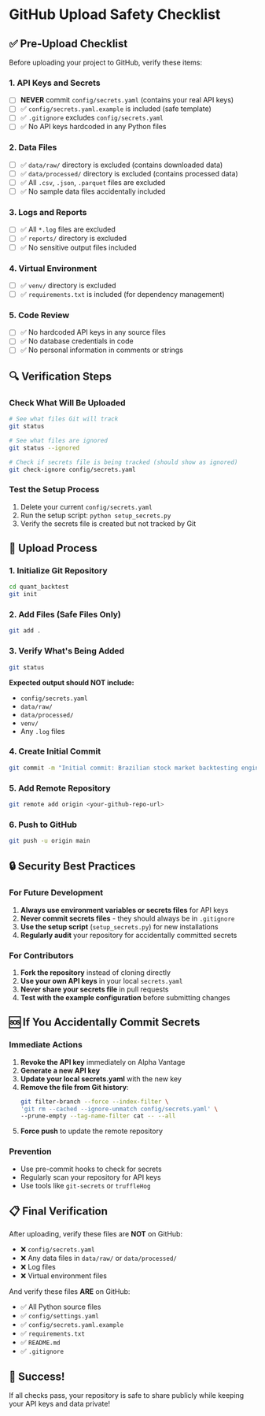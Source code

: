 # GitHub Upload Safety Checklist

## ✅ Pre-Upload Checklist

Before uploading your project to GitHub, verify these items:

### 1. API Keys and Secrets
- [ ] **NEVER** commit `config/secrets.yaml` (contains your real API keys)
- [ ] ✅ `config/secrets.yaml.example` is included (safe template)
- [ ] ✅ `.gitignore` excludes `config/secrets.yaml`
- [ ] ✅ No API keys hardcoded in any Python files

### 2. Data Files
- [ ] ✅ `data/raw/` directory is excluded (contains downloaded data)
- [ ] ✅ `data/processed/` directory is excluded (contains processed data)
- [ ] ✅ All `.csv`, `.json`, `.parquet` files are excluded
- [ ] ✅ No sample data files accidentally included

### 3. Logs and Reports
- [ ] ✅ All `*.log` files are excluded
- [ ] ✅ `reports/` directory is excluded
- [ ] ✅ No sensitive output files included

### 4. Virtual Environment
- [ ] ✅ `venv/` directory is excluded
- [ ] ✅ `requirements.txt` is included (for dependency management)

### 5. Code Review
- [ ] ✅ No hardcoded API keys in any source files
- [ ] ✅ No database credentials in code
- [ ] ✅ No personal information in comments or strings

## 🔍 Verification Steps

### Check What Will Be Uploaded
```bash
# See what files Git will track
git status

# See what files are ignored
git status --ignored

# Check if secrets file is being tracked (should show as ignored)
git check-ignore config/secrets.yaml
```

### Test the Setup Process
1. Delete your current `config/secrets.yaml`
2. Run the setup script: `python setup_secrets.py`
3. Verify the secrets file is created but not tracked by Git

## 🚀 Upload Process

### 1. Initialize Git Repository
```bash
cd quant_backtest
git init
```

### 2. Add Files (Safe Files Only)
```bash
git add .
```

### 3. Verify What's Being Added
```bash
git status
```

**Expected output should NOT include:**
- `config/secrets.yaml`
- `data/raw/`
- `data/processed/`
- `venv/`
- Any `.log` files

### 4. Create Initial Commit
```bash
git commit -m "Initial commit: Brazilian stock market backtesting engine"
```

### 5. Add Remote Repository
```bash
git remote add origin <your-github-repo-url>
```

### 6. Push to GitHub
```bash
git push -u origin main
```

## 🔒 Security Best Practices

### For Future Development
1. **Always use environment variables or secrets files** for API keys
2. **Never commit secrets files** - they should always be in `.gitignore`
3. **Use the setup script** (`setup_secrets.py`) for new installations
4. **Regularly audit** your repository for accidentally committed secrets

### For Contributors
1. **Fork the repository** instead of cloning directly
2. **Use your own API keys** in your local `secrets.yaml`
3. **Never share your secrets file** in pull requests
4. **Test with the example configuration** before submitting changes

## 🆘 If You Accidentally Commit Secrets

### Immediate Actions
1. **Revoke the API key** immediately on Alpha Vantage
2. **Generate a new API key**
3. **Update your local secrets.yaml** with the new key
4. **Remove the file from Git history**:
   ```bash
   git filter-branch --force --index-filter \
   'git rm --cached --ignore-unmatch config/secrets.yaml' \
   --prune-empty --tag-name-filter cat -- --all
   ```
5. **Force push** to update the remote repository

### Prevention
- Use pre-commit hooks to check for secrets
- Regularly scan your repository for API keys
- Use tools like `git-secrets` or `truffleHog`

## 📋 Final Verification

After uploading, verify these files are **NOT** on GitHub:
- ❌ `config/secrets.yaml`
- ❌ Any data files in `data/raw/` or `data/processed/`
- ❌ Log files
- ❌ Virtual environment files

And verify these files **ARE** on GitHub:
- ✅ All Python source files
- ✅ `config/settings.yaml`
- ✅ `config/secrets.yaml.example`
- ✅ `requirements.txt`
- ✅ `README.md`
- ✅ `.gitignore`

## 🎉 Success!

If all checks pass, your repository is safe to share publicly while keeping your API keys and data private! 